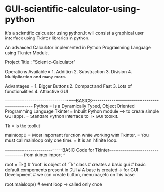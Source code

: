 # GUI-scientific-calculator-using-python
it's a scientific calculator using python.It will consist a  graphical user interface using Tkinter  libraries in python.

An advanced Calculator implemented in Python Programming Language using Tkinter Module.

Project Title : "Scientic-Calculator"

Operations Available = 1. Addition 
                       2. Substraction 
                       3. Division 
                       4. Multiplication and many more.

Advantages = 1. Bigger Buttons 
             2. Compact and Fast 
             3. Lots of functionalities
             4. Attractive GUI

------------------------------------BASICS------------------------------------------------
Python = is a Dynamically Typed, Object Oriented Programming Language
Tkinter = Inbuilt Python module --> to create simple GUI apps.
        = Standard Python interface to Tk GUI toolkit.

Tk = is the toolkit

mainloop() = Most important function while working with Tkinter. = You must call mainloop only one time. = It is an infinite loop.

-----------------------------BASIC Code for Tkinter---------------------------------- 
from tkinter import *

root = Tk()                 # 'root' is object of 'Tk' class 
                            # creates a basic gui 
                            # basic default compoments present in GUI
                            # A base is created -> for GUI Development # we can create button, menu bar,etc on this base

root.mainloop() # event loop -> called only once
